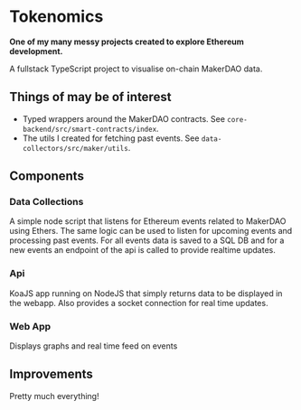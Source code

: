 # Tokenomics

**One of my many messy projects created to explore Ethereum development.**

A fullstack TypeScript project to visualise on-chain MakerDAO data.

## Things of may be of interest

- Typed wrappers around the MakerDAO contracts. See `core-backend/src/smart-contracts/index`.
- The utils I created for fetching past events. See `data-collectors/src/maker/utils`.

## Components

### Data Collections

A simple node script that listens for Ethereum events related to MakerDAO using Ethers. The same logic can be used to listen for upcoming events and processing past events. For all events data is saved to a SQL DB and for a new events an endpoint of the api is called to provide realtime updates.

### Api

KoaJS app running on NodeJS that simply returns data to be displayed in the webapp. Also provides a socket connection for real time updates.

### Web App

Displays graphs and real time feed on events

## Improvements

Pretty much everything!
